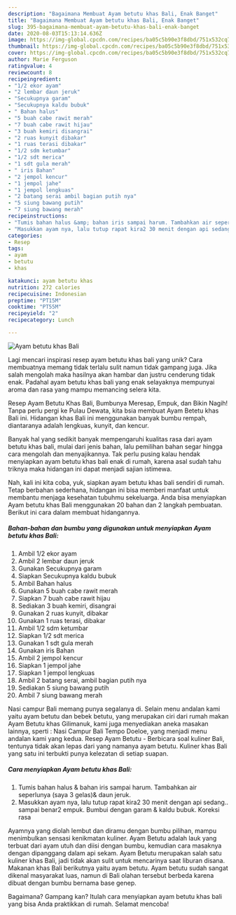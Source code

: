 ```yaml
---
description: "Bagaimana Membuat Ayam betutu khas Bali, Enak Banget"
title: "Bagaimana Membuat Ayam betutu khas Bali, Enak Banget"
slug: 395-bagaimana-membuat-ayam-betutu-khas-bali-enak-banget
date: 2020-08-03T15:13:14.636Z
image: https://img-global.cpcdn.com/recipes/ba05c5b90e3f8dbd/751x532cq70/ayam-betutu-khas-bali-foto-resep-utama.jpg
thumbnail: https://img-global.cpcdn.com/recipes/ba05c5b90e3f8dbd/751x532cq70/ayam-betutu-khas-bali-foto-resep-utama.jpg
cover: https://img-global.cpcdn.com/recipes/ba05c5b90e3f8dbd/751x532cq70/ayam-betutu-khas-bali-foto-resep-utama.jpg
author: Marie Ferguson
ratingvalue: 4
reviewcount: 8
recipeingredient:
- "1/2 ekor ayam"
- "2 lembar daun jeruk"
- "Secukupnya garam"
- "Secukupnya kaldu bubuk"
- " Bahan halus"
- "5 buah cabe rawit merah"
- "7 buah cabe rawit hijau"
- "3 buah kemiri disangrai"
- "2 ruas kunyit dibakar"
- "1 ruas terasi dibakar"
- "1/2 sdm ketumbar"
- "1/2 sdt merica"
- "1 sdt gula merah"
- " iris Bahan"
- "2 jempol kencur"
- "1 jempol jahe"
- "1 jempol lengkuas"
- "2 batang serai ambil bagian putih nya"
- "5 siung bawang putih"
- "7 siung bawang merah"
recipeinstructions:
- "Tumis bahan halus &amp; bahan iris sampai harum. Tambahkan air seperlunya (saya 3 gelas)&amp; daun jeruk."
- "Masukkan ayam nya, lalu tutup rapat kira2 30 menit dengan api sedang.. sampai benar2 empuk. Bumbui dengan garam &amp; kaldu bubuk. Koreksi rasa"
categories:
- Resep
tags:
- ayam
- betutu
- khas

katakunci: ayam betutu khas 
nutrition: 272 calories
recipecuisine: Indonesian
preptime: "PT15M"
cooktime: "PT55M"
recipeyield: "2"
recipecategory: Lunch

---
```



![Ayam betutu khas Bali](https://img-global.cpcdn.com/recipes/ba05c5b90e3f8dbd/751x532cq70/ayam-betutu-khas-bali-foto-resep-utama.jpg)

Lagi mencari inspirasi resep ayam betutu khas bali yang unik? Cara membuatnya memang tidak terlalu sulit namun tidak gampang juga. Jika salah mengolah maka hasilnya akan hambar dan justru cenderung tidak enak. Padahal ayam betutu khas bali yang enak selayaknya mempunyai aroma dan rasa yang mampu memancing selera kita.

Resep Ayam Betutu Khas Bali, Bumbunya Meresap, Empuk, dan Bikin Nagih! Tanpa perlu pergi ke Pulau Dewata, kita bsia membuat Ayam Betetu khas Bali ini. Hidangan khas Bali ini menggunakan banyak bumbu rempah, diantaranya adalah lengkuas, kunyit, dan kencur.

Banyak hal yang sedikit banyak mempengaruhi kualitas rasa dari ayam betutu khas bali, mulai dari jenis bahan, lalu pemilihan bahan segar hingga cara mengolah dan menyajikannya. Tak perlu pusing kalau hendak menyiapkan ayam betutu khas bali enak di rumah, karena asal sudah tahu triknya maka hidangan ini dapat menjadi sajian istimewa.


Nah, kali ini kita coba, yuk, siapkan ayam betutu khas bali sendiri di rumah. Tetap berbahan sederhana, hidangan ini bisa memberi manfaat untuk membantu menjaga kesehatan tubuhmu sekeluarga. Anda bisa menyiapkan Ayam betutu khas Bali menggunakan 20 bahan dan 2 langkah pembuatan. Berikut ini cara dalam membuat hidangannya.

<!--inarticleads1-->

##### Bahan-bahan dan bumbu yang digunakan untuk menyiapkan Ayam betutu khas Bali:

1. Ambil 1/2 ekor ayam
1. Ambil 2 lembar daun jeruk
1. Gunakan Secukupnya garam
1. Siapkan Secukupnya kaldu bubuk
1. Ambil  Bahan halus
1. Gunakan 5 buah cabe rawit merah
1. Siapkan 7 buah cabe rawit hijau
1. Sediakan 3 buah kemiri, disangrai
1. Gunakan 2 ruas kunyit, dibakar
1. Gunakan 1 ruas terasi, dibakar
1. Ambil 1/2 sdm ketumbar
1. Siapkan 1/2 sdt merica
1. Gunakan 1 sdt gula merah
1. Gunakan  iris Bahan
1. Ambil 2 jempol kencur
1. Siapkan 1 jempol jahe
1. Siapkan 1 jempol lengkuas
1. Ambil 2 batang serai, ambil bagian putih nya
1. Sediakan 5 siung bawang putih
1. Ambil 7 siung bawang merah


Nasi campur Bali memang punya segalanya di. Selain menu andalan kami yaitu ayam betutu dan bebek betutu, yang merupakan ciri dari rumah makan Ayam Betutu khas Gilimanuk, kami juga menyediakan aneka masakan lainnya, sperti : Nasi Campur Bali Tempo Doeloe, yang menjadi menu andalan kami yang kedua. Resep Ayam Betutu - Berbicara soal kuliner Bali, tentunya tidak akan lepas dari yang namanya ayam betutu. Kuliner khas Bali yang satu ini terbukti punya kelezatan di setiap suapan. 

<!--inarticleads2-->

##### Cara menyiapkan Ayam betutu khas Bali:

1. Tumis bahan halus &amp; bahan iris sampai harum. Tambahkan air seperlunya (saya 3 gelas)&amp; daun jeruk.
1. Masukkan ayam nya, lalu tutup rapat kira2 30 menit dengan api sedang.. sampai benar2 empuk. Bumbui dengan garam &amp; kaldu bubuk. Koreksi rasa


Ayamnya yang diolah lembut dan diramu dengan bumbu pilihan, mampu menimbulkan sensasi kenikmatan kuliner. Ayam Betutu adalah lauk yang terbuat dari ayam utuh dan diisi dengan bumbu, kemudian cara masaknya dengan dipanggang dalam api sekam. Ayam Betutu merupakan salah satu kuliner khas Bali, jadi tidak akan sulit untuk mencarinya saat liburan disana. Makanan khas Bali berikutnya yaitu ayam betutu. Ayam betutu sudah sangat dikenal masyarakat luas, namun di Bali olahan tersebut berbeda karena dibuat dengan bumbu bernama base genep. 

Bagaimana? Gampang kan? Itulah cara menyiapkan ayam betutu khas bali yang bisa Anda praktikkan di rumah. Selamat mencoba!
